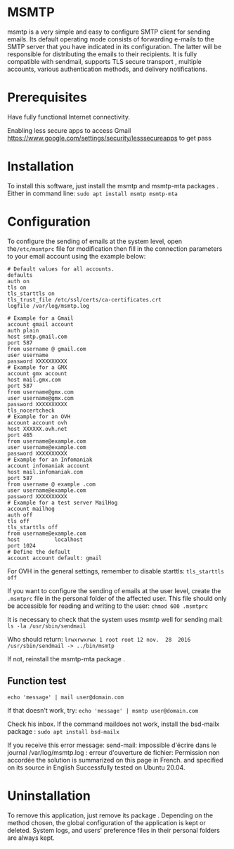 # MSMTP
msmtp is a very simple and easy to configure SMTP client for sending emails.
Its default operating mode consists of forwarding e-mails to the SMTP server that you have indicated in its configuration. The latter will be responsible for distributing the emails to their recipients.
It is fully compatible with sendmail, supports TLS secure transport , multiple accounts, various authentication methods, and delivery notifications.

# Prerequisites
 Have fully functional Internet connectivity.
 
 Enabling less secure apps to access Gmail https://www.google.com/settings/security/lesssecureapps to get pass

	
# Installation
To install this software, just install the msmtp and msmtp-mta packages .
Either in command line:
`sudo apt install msmtp msmtp-mta`

# Configuration
To configure the sending of emails at the system level, open the`/etc/msmtprc` file for modification then fill in the connection parameters to your email account using the example below:

```
# Default values for all accounts. 
defaults 
auth on 
tls on 
tls_starttls on 
tls_trust_file /etc/ssl/certs/ca-certificates.crt 
logfile /var/log/msmtp.log 

# Example for a Gmail 
account gmail account 
auth plain 
host smtp.gmail.com 
port 587 
from username @ gmail.com 
user username 
password XXXXXXXXXX 
# Example for a GMX 
account gmx account 
host mail.gmx.com 
port 587 
from username@gmx.com 
user username@gmx.com 
password XXXXXXXXXX 
tls_nocertcheck
# Example for an OVH 
account account ovh 
host XXXXXX.ovh.net 
port 465 
from username@example.com 
user username@example.com 
password XXXXXXXXXX 
# Example for an Infomaniak 
account infomaniak account 
host mail.infomaniak.com 
port 587 
from username @ example .com 
user username@example.com 
password XXXXXXXXXX 
# Example for a test server MailHog 
account mailhog 
auth off 
tls off 
tls_starttls off 
from username@example.com
host           localhost
port 1024
# Define the default 
account account default: gmail
```
For OVH in the general settings, remember to disable starttls:
 `tls_starttls   off `
 
If you want to configure the sending of emails at the user level, create the `.msmtprc` file in the personal folder of the affected user. 
This file should only be accessible for reading and writing to the user:
`chmod 600 .msmtprc`

It is necessary to check that the system uses msmtp well for sending mail:
`ls -la /usr/sbin/sendmail`

Who should return:
`lrwxrwxrwx 1 root root 12 nov.  28  2016 /usr/sbin/sendmail -> ../bin/msmtp`

If not, reinstall the msmtp-mta package .

## Function test

`echo 'message' | mail user@domain.com`

If that doesn't work, try:
`echo 'message' | msmtp user@domain.com`

Check his inbox.
If the command maildoes not work, install the bsd-mailx package :
`sudo apt install bsd-mailx`

If you receive this error message: 
send-mail: impossible d'écrire dans le journal /var/log/msmtp.log : erreur d'ouverture de fichier: Permission non accordée 
the solution is summarized on this page in French. and specified on its source in English Successfully tested on Ubuntu 20.04.


# Uninstallation
To remove this application, just remove its package . 
Depending on the method chosen, the global configuration of the application is kept or deleted. 
System logs, and users' preference files in their personal folders are always kept.


